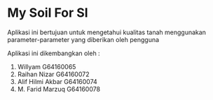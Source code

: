 # My Soil For SI
Aplikasi ini bertujuan untuk mengetahui kualitas tanah menggunakan parameter-parameter yang diberikan oleh pengguna

Aplikasi ini dikembangkan oleh :
1. Willyam          G64160065
2. Raihan Nizar     G64160072
3. Alif Hilmi Akbar G64160074
4. M. Farid Marzuq  G64160078                                                                                                                                                                                                                                                            
